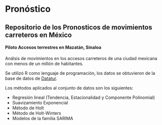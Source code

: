 # Pronóstico
## Repositorio de los Pronosticos de movimientos carreteros en México 
#### Piloto Accesos terrestres en Mazatán, Sinaloa

Análsis de movimientos en los accesos carreteros de una ciudad mexicana con menos de un millón de habitantes.

Se utilizó R como lenguaje de programación, los datos se obtuvieron de la base de datos de [Datatur](https://datatur.sectur.gob.mx/SitePages/Inicio.aspx).

Los métodos aplicados al conjunto de datos son los siguientes:
- Regresión lineal (Tendencia, Estacionalidad y Componente Polinomial)
- Suavizamiento Exponencial
- Método de Holt
- Método de Holt-Winters
- Modelos de la familia SARIMA

